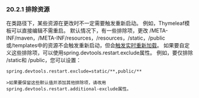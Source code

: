 ### 20.2.1 排除资源

在类路径下，某些资源在更改时不一定需要触发重新启动。 例如，Thymeleaf模板可以直接编辑不需重启。
默认情况下，有一些排除项，更改 /META-INF/maven，/META-INF/resources，/resources，/static，/public或/templates中的资源不会触发重新启动，但会[触发实时重新加载](http://docs.spring.io/spring-boot/docs/1.5.2.RELEASE/reference/htmlsingle/#using-boot-devtools-livereload)。
如果要自定义这些排除项，可以使用spring.devtools.restart.exclude属性。 例如，要仅排除 /static和 /public，您可以设置：

```
spring.devtools.restart.exclude=static/**,public/**
```
    >如果要保留这些默认值并添加其他排除项，请改用spring.devtools.restart.additional-exclude属性。